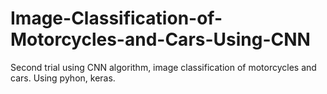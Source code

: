 # Image-Classification-of-Motorcycles-and-Cars-Using-CNN
Second trial using CNN algorithm, image classification of motorcycles and cars. Using pyhon, keras.
